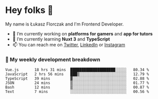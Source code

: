 # Hey folks 👋

My name is Łukasz Florczak and I'm Frontend Developer. 

- 🔭 I’m currently working on **platforms for gamers** and **app for tutors**
- 🌱 I’m currently learning **Nuxt 3** and **TypeScript**
- 📫 You can reach me on [Twitter](https://twitter.com/lukaszflorczak), [LinkedIn](https://pl.linkedin.com/in/lukasz-florczak) or [Instagram](https://instagram.com/lukaszflorczak)


### 🧮 My weekly development breakdown

<!--START_SECTION:waka-->

```text
Vue.js       18 hrs 31 mins  ████████████████████░░░░░   80.34 %
JavaScript   2 hrs 56 mins   ███▒░░░░░░░░░░░░░░░░░░░░░   12.79 %
TypeScript   39 mins         ▓░░░░░░░░░░░░░░░░░░░░░░░░   02.88 %
JSON         24 mins         ▒░░░░░░░░░░░░░░░░░░░░░░░░   01.77 %
Bash         12 mins         ▒░░░░░░░░░░░░░░░░░░░░░░░░   00.87 %
Text         7 mins          ░░░░░░░░░░░░░░░░░░░░░░░░░   00.56 %
```

<!--END_SECTION:waka-->

<!--
**lukaszflorczak/lukaszflorczak** is a ✨ _special_ ✨ repository because its `README.md` (this file) appears on your GitHub profile.

Here are some ideas to get you started:

- 🔭 I’m currently working on ...
- 🌱 I’m currently learning ...
- 👯 I’m looking to collaborate on ...
- 🤔 I’m looking for help with ...
- 💬 Ask me about ...
- 📫 How to reach me: ...
- 😄 Pronouns: ...
- ⚡ Fun fact: ...
-->

